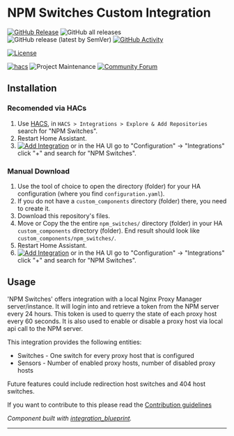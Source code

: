 # NPM Switches Custom Integration

[![GitHub Release][releases-shield]][releases]
![GitHub all releases][download-all]
![GitHub release (latest by SemVer)][download-latest]
[![GitHub Activity][commits-shield]][commits]

[![License][license-shield]][license]

[![hacs][hacsbadge]][hacs]
![Project Maintenance][maintenance-shield]
[![Community Forum][forum-shield]][forum]



## Installation

### Recomended via HACs

1. Use [HACS](https://hacs.xyz/docs/setup/download), in `HACS > Integrations > Explore & Add Repositories` search for "NPM Switches".
2. Restart Home Assistant.
3. [![Add Integration][add-integration-badge]][add-integration] or in the HA UI go to "Configuration" -> "Integrations" click "+" and search for "NPM Switches".

### Manual Download
1. Use the tool of choice to open the directory (folder) for your HA configuration (where you find `configuration.yaml`).
3. If you do not have a `custom_components` directory (folder) there, you need to create it.
4. Download this repository's files.
5. Move or Copy the the entire `npm_switches/` directory (folder) in your HA `custom_components` directory (folder). End result should look like `custom_components/npm_switches/`.
6. Restart Home Assistant.
7. [![Add Integration][add-integration-badge]][add-integration] or in the HA UI go to "Configuration" -> "Integrations" click "+" and search for "NPM Switches".

## Usage

'NPM Switches' offers integration with a local Nginx Proxy Manager server/instance. It will login into and retrieve a token from the NPM server every 24 hours. This token is used to querry the state of each proxy host every 60 seconds. It is also used to enable or disable a proxy host via local api call to the NPM server.

This integration provides the following entities:
- Switches - One switch for every proxy host that is configured
- Sensors - Number of enabled proxy hosts, number of disabled proxy hosts

Future features could include redirection host switches and 404 host switches.

If you want to contribute to this please read the [Contribution guidelines](CONTRIBUTING.md)

_Component built with [integration_blueprint][integration_blueprint]._

***

[integration_blueprint]: https://github.com/custom-components/integration_blueprint
[commits-shield]: https://img.shields.io/github/commit-activity/w/InTheDaylight14/nginx-proxy-manager-switches?style=for-the-badge
[commits]: https://github.com/InTheDaylight14/nginx-proxy-manager-switches/commits/master
[hacs]: https://github.com/custom-components/hacs
[hacsbadge]: https://img.shields.io/badge/HACS-Custom-orange.svg?style=for-the-badge
<!-- [exampleimg]: example.png -->
[forum-shield]: https://img.shields.io/badge/community-forum-brightgreen.svg?style=for-the-badge
[forum]: https://community.home-assistant.io/
[license]: LICENSE
[license-shield]: https://img.shields.io/github/license/InTheDaylight14/nginx-proxy-manager-switches?style=for-the-badge
[maintenance-shield]: https://img.shields.io/badge/maintainer-@InTheDaylight14-blue.svg?style=for-the-badge
[releases-shield]: https://img.shields.io/github/release/InTheDaylight14/nginx-proxy-manager-switches?style=for-the-badge
[releases]: https://github.com/InTheDaylight14/nginx-proxy-manager-switches/releases
[add-integration]: https://my.home-assistant.io/redirect/config_flow_start?domain=npm_switches
[add-integration-badge]: https://my.home-assistant.io/badges/config_flow_start.svg
[download-all]: https://img.shields.io/github/downloads/InTheDaylight14/nginx-proxy-manager-switches/total?style=for-the-badge
[download-latest]: https://img.shields.io/github/downloads/InTheDaylight14/nginx-proxy-manager-switches/latest/total?style=for-the-badge
